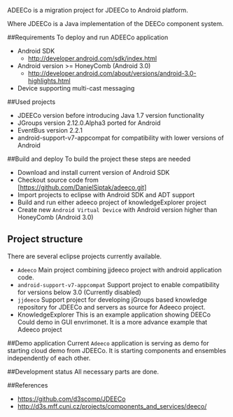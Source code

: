 ADEECo is a migration project for JDEECo to Android platform.

Where JDEECo is a Java implementation of the DEECo component system. 

##Requirements
To deploy and run ADEECo application
* Android SDK 
  - http://developer.android.com/sdk/index.html
* Android version >= HoneyComb (Android 3.0) 
  - http://developer.android.com/about/versions/android-3.0-highlights.html
* Device supporting multi-cast messaging

##Used projects
- JDEECo version before introducing Java 1.7 version functionality
- JGroups version 2.12.0.Alpha3 ported for Android
- EventBus version 2.2.1
- android-support-v7-appcompat for compatibility with lower versions of Android


##Build and deploy
To build the project these steps are needed

- Download and install current version of Android SDK
- Checkout source code from [https://github.com/DanielSiptak/adeeco.git] 
- Import projects to eclipse with Android SDK and ADT support
- Build and run either adeeco project of knowledgeExplorer project
- Create new `Android Virtual Device` with Android version higher than HoneyComb (Android 3.0)

## Project structure
There are several eclipse projects currently available.
- `Adeeco` Main project combining jjdeeco project with android application code.
- `android-support-v7-appcompat` Support project to enable compatibility for versions below 3.0 (Currently disabled)
- `jjdeeco` Support project for developing jGroups based knowledge repository for JDEECo and servers as source for Adeeco project.
-  KnowledgeExplorer This is an example application showing DEECo Could demo in GUI envrimonet. It is a more advance example that Adeeco project

##Demo application
Current `Adeeco` application is serving as demo for starting cloud demo from JDEECo.
It is starting components and ensembles independently of each other.

##Development status
All necessary parts are done.


##References

* https://github.com/d3scomp/JDEECo
* http://d3s.mff.cuni.cz/projects/components_and_services/deeco/
